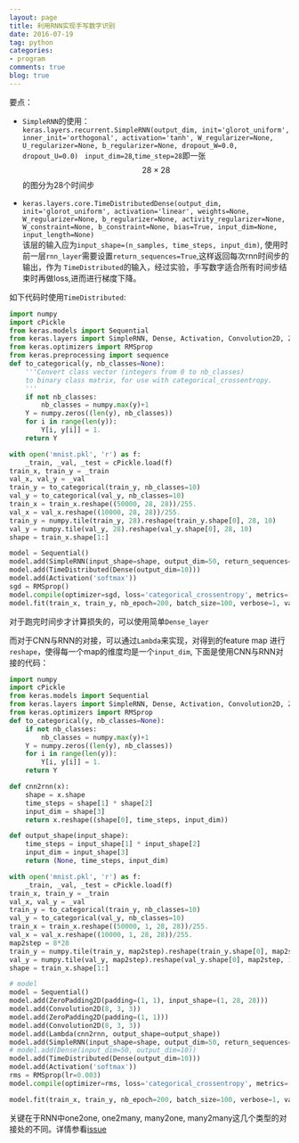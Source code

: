 ```yaml
---
layout: page
title: 利用RNN实现手写数字识别
date: 2016-07-19
tag: python
categories: 
- program
comments: true
blog: true
---
```


要点：

* `SimpleRNN`的使用：  
`keras.layers.recurrent.SimpleRNN(output_dim, init='glorot_uniform', inner_init='orthogonal', activation='tanh', W_regularizer=None, U_regularizer=None, b_regularizer=None, dropout_W=0.0, dropout_U=0.0)
`
`input_dim=28`,`time_step=28`即一张$$28 \times 28$$的图分为28个时间步

* `keras.layers.core.TimeDistributedDense(output_dim, init='glorot_uniform', activation='linear', weights=None, W_regularizer=None, b_regularizer=None, activity_regularizer=None, W_constraint=None, b_constraint=None, bias=True, input_dim=None, input_length=None)
`  
该层的输入应为`input_shape=(n_samples, time_steps, input_dim)`, 使用时前一层`rnn_layer`需要设置`return_sequences=True`,这样返回每次rnn时间步的输出，作为
`TimeDistributed`的输入，经过实验，手写数字适合所有时间步结束时再做loss,进而进行梯度下降。

如下代码时使用`TimeDistributed`:  

``` python
import numpy
import cPickle
from keras.models import Sequential
from keras.layers import SimpleRNN, Dense, Activation, Convolution2D, ZeroPadding2D, TimeDistributed
from keras.optimizers import RMSprop
from keras.preprocessing import sequence
def to_categorical(y, nb_classes=None):
    '''Convert class vector (integers from 0 to nb_classes)
    to binary class matrix, for use with categorical_crossentropy.
    '''
    if not nb_classes:
        nb_classes = numpy.max(y)+1
    Y = numpy.zeros((len(y), nb_classes))
    for i in range(len(y)):
        Y[i, y[i]] = 1.
    return Y

with open('mnist.pkl', 'r') as f:
    _train, _val, _test = cPickle.load(f)
train_x, train_y = _train
val_x, val_y = _val
train_y = to_categorical(train_y, nb_classes=10)
val_y = to_categorical(val_y, nb_classes=10)
train_x = train_x.reshape((50000, 28, 28))/255.
val_x = val_x.reshape((10000, 28, 28))/255.
train_y = numpy.tile(train_y, 28).reshape(train_y.shape[0], 28, 10)
val_y = numpy.tile(val_y, 28).reshape(val_y.shape[0], 28, 10)
shape = train_x.shape[1:]

model = Sequential()
model.add(SimpleRNN(input_shape=shape, output_dim=50, return_sequences=True))
model.add(TimeDistributed(Dense(output_dim=10)))
model.add(Activation('softmax'))
sgd = RMSprop()
model.compile(optimizer=sgd, loss='categorical_crossentropy', metrics=['accuracy'])
model.fit(train_x, train_y, nb_epoch=200, batch_size=100, verbose=1, validation_data=(val_x, val_y))
```  
对于跑完时间步才计算损失的，可以使用简单`Dense_layer`

而对于CNN与RNN的对接，可以通过`Lambda`来实现，对得到的feature map 进行`reshape`，使得每一个map的维度均是一个`input_dim`,
下面是使用CNN与RNN对接的代码：

```python
import numpy
import cPickle
from keras.models import Sequential
from keras.layers import SimpleRNN, Dense, Activation, Convolution2D, ZeroPadding2D, TimeDistributed, Lambda
from keras.optimizers import RMSprop
def to_categorical(y, nb_classes=None):
    if not nb_classes:
        nb_classes = numpy.max(y)+1
    Y = numpy.zeros((len(y), nb_classes))
    for i in range(len(y)):
        Y[i, y[i]] = 1.
    return Y

def cnn2rnn(x):
    shape = x.shape
    time_steps = shape[1] * shape[2]
    input_dim = shape[3]
    return x.reshape((shape[0], time_steps, input_dim))

def output_shape(input_shape):
    time_steps = input_shape[1] * input_shape[2]
    input_dim = input_shape[3]
    return (None, time_steps, input_dim)

with open('mnist.pkl', 'r') as f:
    _train, _val, _test = cPickle.load(f)
train_x, train_y = _train
val_x, val_y = _val
train_y = to_categorical(train_y, nb_classes=10)
val_y = to_categorical(val_y, nb_classes=10)
train_x = train_x.reshape((50000, 1, 28, 28))/255.
val_x = val_x.reshape((10000, 1, 28, 28))/255.
map2step = 8*28
train_y = numpy.tile(train_y, map2step).reshape(train_y.shape[0], map2step, 10)
val_y = numpy.tile(val_y, map2step).reshape(val_y.shape[0], map2step, 10)
shape = train_x.shape[1:]

# model
model = Sequential()
model.add(ZeroPadding2D(padding=(1, 1), input_shape=(1, 28, 28)))
model.add(Convolution2D(8, 3, 3))
model.add(ZeroPadding2D(padding=(1, 1)))
model.add(Convolution2D(8, 3, 3))
model.add(Lambda(cnn2rnn, output_shape=output_shape))
model.add(SimpleRNN(input_shape=shape, output_dim=50, return_sequences=True))
# model.add(Dense(input_dim=50, output_dim=10))
model.add(TimeDistributed(Dense(output_dim=10)))
model.add(Activation('softmax'))
rms = RMSprop(lr=0.003)
model.compile(optimizer=rms, loss='categorical_crossentropy', metrics=['accuracy'])

model.fit(train_x, train_y, nb_epoch=200, batch_size=100, verbose=1, validation_data=(val_x, val_y))
```
关键在于RNN中one2one, one2many, many2one, many2many这几个类型的对接处的不同。详情参看[issue](https://github.com/fchollet/keras/issues/2198)
